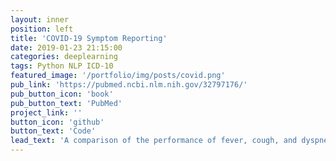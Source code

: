 ```yaml
---
layout: inner
position: left
title: 'COVID-19 Symptom Reporting'
date: 2019-01-23 21:15:00
categories: deeplearning
tags: Python NLP ICD-10
featured_image: '/portfolio/img/posts/covid.png'
pub_link: 'https://pubmed.ncbi.nlm.nih.gov/32797176/'
pub_button_icon: 'book'
pub_button_text: 'PubMed'
project_link: ''
button_icon: 'github'
button_text: 'Code'
lead_text: 'A comparison of the performance of fever, cough, and dyspnea-specific ICD-10 codes with medical record review among patients tested for COVID-19. This project was motivated by the desire to use ICD-10 codes for natural language processing.' 
---
```

